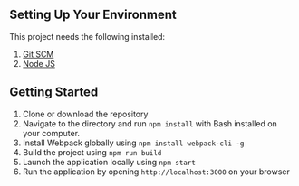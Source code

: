 ## Setting Up Your Environment

This project needs the following installed:

1. [Git SCM](https://git-scm.com/)
1. [Node JS](https://nodejs.org/en/)

## Getting Started

1. Clone or download the repository
1. Navigate to the directory and run `npm install` with Bash installed on your computer.
1. Install Webpack globally using `npm install webpack-cli -g`
1. Build the project using `npm run build`
1. Launch the application locally using `npm start`
1. Run the application by opening `http://localhost:3000` on your browser